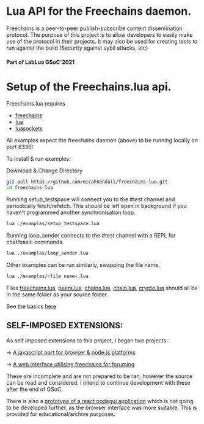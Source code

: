 # Lua API for the Freechains daemon.

Freechains is a peer-to-peer publish-subscribe content dissemination protocol. The purpose of this project is to allow developers to easily make use of the protocol in their projects. It may also be used for creating tests to run against the build (Security against sybil attacks, etc)

#### Part of LabLua GSoC'2021

# Setup of the Freechains.lua api.

Freechains.lua requires
- [freechains](https://github.com/Freechains/README)
- [lua](http://www.lua.org)
- [luasockets](https://github.com/diegonehab/luasocket)

All examples expect the freechains daemon (above) to be running locally on port 8330!

To install & run examples:

Download & Change Directory
```bash
git pull https://github.com/micahkendall/freechains-lua.git
cd freechains-lua
```

Running setup_testspace will connect you to the #test channel and periodically fetch/refetch.
This should be left open in background if you haven't programmed another synchronisation loop.
```bash
lua ./examples/setup_testspace.lua
```

Running loop_sender connects to the #test channel with a REPL for chat/basic commands.
```bash
lua ./examples/loop_sender.lua
```

Other examples can be run similarly, swapping the file name.
```bash
lua ./examples/<file name>.lua
```

Files [freechains.lua](../freechains.lua), [peers.lua](../peers.lua), [chains.lua](../chains.lua), [chain.lua](../chain.lua), [crypto.lua](../crypto.lua) should all be in the same folder as your source folder. 

See the basics [here](docs/basics.md)

## SELF-IMPOSED EXTENSIONS:
As self imposed extensions to this project, I began two projects:


-> [A javascript port for browser & node.js platforms](https://github.com/micahkendall/freechains.js)

-> [A web interface utilising freechains for foruming](https://github.com/micahkendall/freechains-web)


These are incomplete and are not prepared to be ran, however the source can be read and considered.
I intend to continue development with these after the end of GSoC.


There is also a [prototype of a react nodegui application](https://github.com/micahkendall/fc-nodegui-prototype) which is not going to be developed further, as the browser interface was more suitable. This is provided for educational/archive purposes.